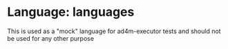 # Language: languages

This is used as a "mock" language for ad4m-executor tests and should not be used for any other purpose